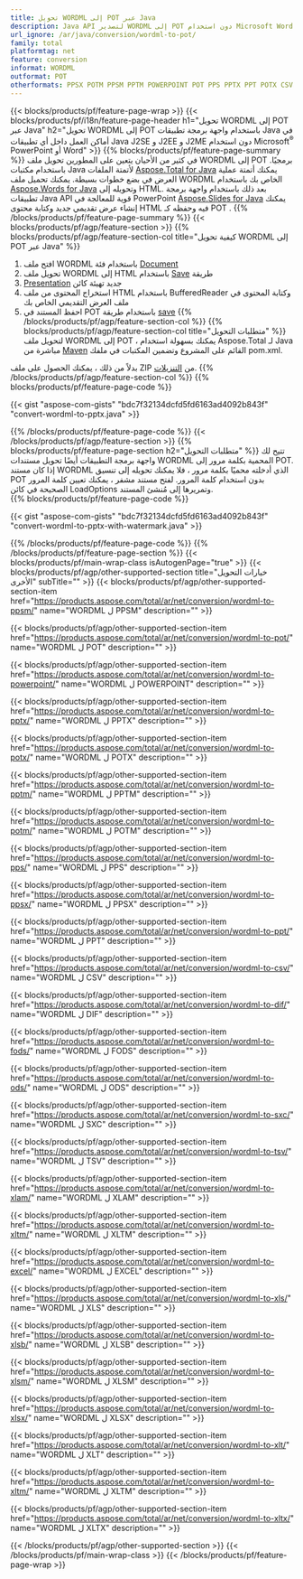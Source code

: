 ```yaml
---
title: تحويل WORDML إلى POT عبر Java
description: Java API لتصدير WORDML إلى POT دون استخدام Microsoft Word أو PowerPoint
url_ignore: /ar/java/conversion/wordml-to-pot/
family: total
platformtag: net
feature: conversion
informat: WORDML
outformat: POT
otherformats: PPSX POTM PPSM PPTM POWERPOINT POT PPS PPTX PPT POTX CSV DIF FODS ODS SXC TSV XLAM XLTM EXCEL XLS XLSB XLSM XLSX XLT XLTM XLTX
---
```

{{< blocks/products/pf/feature-page-wrap >}}
{{< blocks/products/pf/i18n/feature-page-header h1="تحويل WORDML إلى POT عبر Java" h2="تحويل WORDML إلى POT باستخدام واجهة برمجة تطبيقات Java في أماكن العمل داخل أي تطبيقات Java J2SE و J2EE و J2ME دون استخدام Microsoft<sup>&reg;</sup> PowerPoint أو Word" >}}
{{% blocks/products/pf/feature-page-summary %}}
في كثير من الأحيان يتعين على المطورين تحويل ملف WORDML إلى POT برمجيًا. باستخدام مكتبات Java لأتمتة الملفات [Aspose.Total for Java](https://products.aspose.com/total/java/) يمكنك أتمتة عملية العرض في بضع خطوات بسيطة. يمكنك تحميل ملف WORDML الخاص بك باستخدام [Aspose.Words for Java](https://products.aspose.com/words/java/) وتحويله إلى HTML. بعد ذلك باستخدام واجهة برمجة تطبيقات Java API قوية للمعالجة في PowerPoint [Aspose.Slides for Java](https://products.aspose.com/slides/java/) يمكنك إنشاء عرض تقديمي جديد وكتابة محتوى HTML فيه وحفظه كـ POT .
{{% /blocks/products/pf/feature-page-summary  %}}
{{< blocks/products/pf/agp/feature-section >}}
{{% blocks/products/pf/agp/feature-section-col title="كيفية تحويل WORDML إلى POT عبر Java" %}}
1. افتح ملف WORDML باستخدام فئة [Document](https://apireference.aspose.com/words/java/com.aspose.words/Document)
2. تحويل ملف WORDML إلى HTML باستخدام [Save](https://apireference.aspose.com/words/java/com.aspose.words/Document#save(java.lang.String.com.aspose.words.SaveOptions)) طريقة
3. [Presentation](https://apireference.aspose.com/slides/java/com.aspose.slides/Presentation) جديد تهيئة كائن
5. استخراج المحتوى من ملف HTML باستخدام BufferedReader وكتابة المحتوى في ملف العرض التقديمي الخاص بك
6. احفظ المستند في POT باستخدام طريقة [save](https://apireference.aspose.com/slides/java/com.aspose.slides/Presentation#save-java.io.OutputStream-int-)
{{% /blocks/products/pf/agp/feature-section-col %}}
{{% blocks/products/pf/agp/feature-section-col title="متطلبات التحويل" %}}
لتحويل ملف WORDML إلى POT ، يمكنك بسهولة استخدام Aspose.Total لـ Java مباشرة من [Maven](https://repository.aspose.com/webapp/#/artifacts/browse/tree/General/repo/com/aspose/aspose-total) القائم على المشروع وتضمين المكتبات في ملفك pom.xml.

بدلاً من ذلك ، يمكنك الحصول على ملف ZIP من [التنزيلات](https://downloads.aspose.com/total/java).
{{% /blocks/products/pf/agp/feature-section-col %}}
{{% blocks/products/pf/feature-page-code %}}

{{< gist "aspose-com-gists" "bdc7f32134dcfd5fd6163ad4092b843f" "convert-wordml-to-pptx.java" >}}


{{% /blocks/products/pf/feature-page-code %}}
{{< /blocks/products/pf/agp/feature-section >}}
{{% blocks/products/pf/feature-page-section  h2="متطلبات التحويل" %}}
تتيح لك واجهة برمجة التطبيقات أيضًا تحويل مستندات WORDML المحمية بكلمة مرور إلى POT. إذا كان مستند WORDML الذي أدخلته محميًا بكلمة مرور ، فلا يمكنك تحويله إلى تنسيق POT بدون استخدام كلمة المرور. لفتح مستند مشفر ، يمكنك تعيين كلمة المرور الصحيحة في كائن LoadOptions وتمريرها إلى مُنشئ المستند.  
{{% blocks/products/pf/feature-page-code %}}

{{< gist "aspose-com-gists" "bdc7f32134dcfd5fd6163ad4092b843f" "convert-wordml-to-pptx-with-watermark.java" >}}

{{% /blocks/products/pf/feature-page-code  %}}
{{% /blocks/products/pf/feature-page-section %}}
{{< blocks/products/pf/main-wrap-class isAutogenPage="true" >}}
{{< blocks/products/pf/agp/other-supported-section title="خيارات التحويل الأخرى" subTitle="" >}}
{{< blocks/products/pf/agp/other-supported-section-item href="https://products.aspose.com/total/ar/net/conversion/wordml-to-ppsm/" name="WORDML ل PPSM" description="" >}}

{{< blocks/products/pf/agp/other-supported-section-item href="https://products.aspose.com/total/ar/net/conversion/wordml-to-pot/" name="WORDML ل POT" description="" >}}

{{< blocks/products/pf/agp/other-supported-section-item href="https://products.aspose.com/total/ar/net/conversion/wordml-to-powerpoint/" name="WORDML ل POWERPOINT" description="" >}}

{{< blocks/products/pf/agp/other-supported-section-item href="https://products.aspose.com/total/ar/net/conversion/wordml-to-pptx/" name="WORDML ل PPTX" description="" >}}

{{< blocks/products/pf/agp/other-supported-section-item href="https://products.aspose.com/total/ar/net/conversion/wordml-to-potx/" name="WORDML ل POTX" description="" >}}

{{< blocks/products/pf/agp/other-supported-section-item href="https://products.aspose.com/total/ar/net/conversion/wordml-to-pptm/" name="WORDML ل PPTM" description="" >}}

{{< blocks/products/pf/agp/other-supported-section-item href="https://products.aspose.com/total/ar/net/conversion/wordml-to-potm/" name="WORDML ل POTM" description="" >}}

{{< blocks/products/pf/agp/other-supported-section-item href="https://products.aspose.com/total/ar/net/conversion/wordml-to-pps/" name="WORDML ل PPS" description="" >}}

{{< blocks/products/pf/agp/other-supported-section-item href="https://products.aspose.com/total/ar/net/conversion/wordml-to-ppsx/" name="WORDML ل PPSX" description="" >}}

{{< blocks/products/pf/agp/other-supported-section-item href="https://products.aspose.com/total/ar/net/conversion/wordml-to-ppt/" name="WORDML ل PPT" description="" >}}

{{< blocks/products/pf/agp/other-supported-section-item href="https://products.aspose.com/total/ar/net/conversion/wordml-to-csv/" name="WORDML ل CSV" description="" >}}

{{< blocks/products/pf/agp/other-supported-section-item href="https://products.aspose.com/total/ar/net/conversion/wordml-to-dif/" name="WORDML ل DIF" description="" >}}

{{< blocks/products/pf/agp/other-supported-section-item href="https://products.aspose.com/total/ar/net/conversion/wordml-to-fods/" name="WORDML ل FODS" description="" >}}

{{< blocks/products/pf/agp/other-supported-section-item href="https://products.aspose.com/total/ar/net/conversion/wordml-to-ods/" name="WORDML ل ODS" description="" >}}

{{< blocks/products/pf/agp/other-supported-section-item href="https://products.aspose.com/total/ar/net/conversion/wordml-to-sxc/" name="WORDML ل SXC" description="" >}}

{{< blocks/products/pf/agp/other-supported-section-item href="https://products.aspose.com/total/ar/net/conversion/wordml-to-tsv/" name="WORDML ل TSV" description="" >}}

{{< blocks/products/pf/agp/other-supported-section-item href="https://products.aspose.com/total/ar/net/conversion/wordml-to-xlam/" name="WORDML ل XLAM" description="" >}}

{{< blocks/products/pf/agp/other-supported-section-item href="https://products.aspose.com/total/ar/net/conversion/wordml-to-xltm/" name="WORDML ل XLTM" description="" >}}

{{< blocks/products/pf/agp/other-supported-section-item href="https://products.aspose.com/total/ar/net/conversion/wordml-to-excel/" name="WORDML ل EXCEL" description="" >}}

{{< blocks/products/pf/agp/other-supported-section-item href="https://products.aspose.com/total/ar/net/conversion/wordml-to-xls/" name="WORDML ل XLS" description="" >}}

{{< blocks/products/pf/agp/other-supported-section-item href="https://products.aspose.com/total/ar/net/conversion/wordml-to-xlsb/" name="WORDML ل XLSB" description="" >}}

{{< blocks/products/pf/agp/other-supported-section-item href="https://products.aspose.com/total/ar/net/conversion/wordml-to-xlsm/" name="WORDML ل XLSM" description="" >}}

{{< blocks/products/pf/agp/other-supported-section-item href="https://products.aspose.com/total/ar/net/conversion/wordml-to-xlsx/" name="WORDML ل XLSX" description="" >}}

{{< blocks/products/pf/agp/other-supported-section-item href="https://products.aspose.com/total/ar/net/conversion/wordml-to-xlt/" name="WORDML ل XLT" description="" >}}

{{< blocks/products/pf/agp/other-supported-section-item href="https://products.aspose.com/total/ar/net/conversion/wordml-to-xltm/" name="WORDML ل XLTM" description="" >}}

{{< blocks/products/pf/agp/other-supported-section-item href="https://products.aspose.com/total/ar/net/conversion/wordml-to-xltx/" name="WORDML ل XLTX" description="" >}}


{{< /blocks/products/pf/agp/other-supported-section >}}
{{< /blocks/products/pf/main-wrap-class >}}
{{< /blocks/products/pf/feature-page-wrap >}}